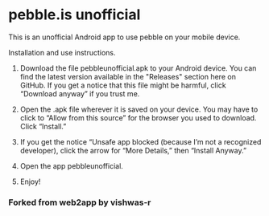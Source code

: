 # pebble.is unofficial

This is an unofficial Android app to use pebble on your mobile device.

Installation and use instructions.

1. Download the file pebbleunofficial.apk to your Android device. You can find the latest version available in the "Releases" section here on GitHub. If you get a notice that this file might be harmful, click “Download anyway” if you trust me.

2. Open the .apk file wherever it is saved on your device. You may have to click to “Allow from this source” for the browser you used to download. Click “Install.”

3. If you get the notice “Unsafe app blocked (because I’m not a recognized developer), click the arrow for “More Details,” then “Install Anyway.”

4. Open the app pebbleunofficial.

5. Enjoy!

### Forked from web2app by vishwas-r
